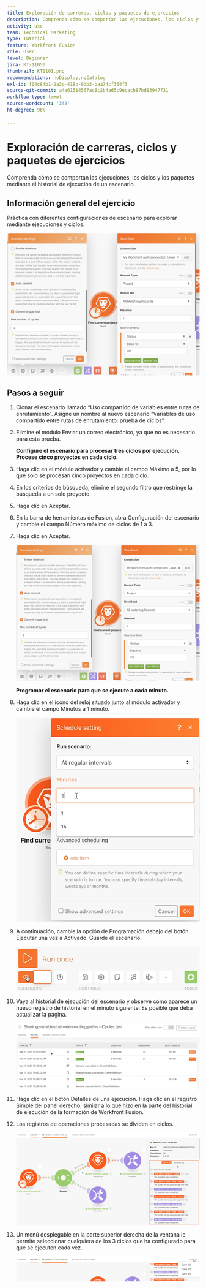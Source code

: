 ```yaml
---
title: Exploración de carreras, ciclos y paquetes de ejercicios
description: Comprenda cómo se comportan las ejecuciones, los ciclos y los paquetes mediante el historial de ejecución de un escenario.
activity: use
team: Technical Marketing
type: Tutorial
feature: Workfront Fusion
role: User
level: Beginner
jira: KT-11050
thumbnail: KT1101.png
recommendations: noDisplay,noCatalog
exl-id: f04c84b1-2a3c-418b-9db3-baa74cf364f3
source-git-commit: a4e61514567ac8c2b4ad5c9ecacb87bd83947731
workflow-type: tm+mt
source-wordcount: '342'
ht-degree: 96%

---
```


# Exploración de carreras, ciclos y paquetes de ejercicios

Comprenda cómo se comportan las ejecuciones, los ciclos y los paquetes mediante el historial de ejecución de un escenario.

## Información general del ejercicio

Práctica con diferentes configuraciones de escenario para explorar mediante ejecuciones y ciclos.

![Imagen 1 de Exploración de ciclos de ejecución y paquetes](../12-exercises/assets/exploring-runs-cycles-and-bundles-walkthrough-1.png)

## Pasos a seguir

1. Clonar el escenario llamado “Uso compartido de variables entre rutas de enrutamiento”. Asigne un nombre al nuevo escenario “Variables de uso compartido entre rutas de enrutamiento: prueba de ciclos”.
1. Elimine el módulo Enviar un correo electrónico, ya que no es necesario para esta prueba.

   **Configure el escenario para procesar tres ciclos por ejecución. Procese cinco proyectos en cada ciclo.**

1. Haga clic en el módulo activador y cambie el campo Máximo a 5, por lo que solo se procesan cinco proyectos en cada ciclo.
1. En los criterios de búsqueda, elimine el segundo filtro que restringe la búsqueda a un solo proyecto.
1. Haga clic en Aceptar.

1. En la barra de herramientas de Fusion, abra Configuración del escenario y cambie el campo Número máximo de ciclos de 1 a 3.
1. Haga clic en Aceptar.

   ![Imagen 1 de Exploración de ciclos de ejecución y paquetes](../12-exercises/assets/exploring-runs-cycles-and-bundles-walkthrough-1.png)


   **Programar el escenario para que se ejecute a cada minuto.**

1. Haga clic en el icono del reloj situado junto al módulo activador y cambie el campo Minutos a 1 minuto.

   ![Imagen 2 de Exploración de ciclos de ejecución y paquetes](../12-exercises/assets/exploring-runs-cycles-and-bundles-walkthrough-2.png)

1. A continuación, cambie la opción de Programación debajo del botón Ejecutar una vez a Activado. Guarde el escenario.

   ![Imagen 3 Exploración de ciclos de ejecución y paquetes](../12-exercises/assets/exploring-runs-cycles-and-bundles-walkthrough-3.png)

1. Vaya al historial de ejecución del escenario y observe cómo aparece un nuevo registro de historial en el minuto siguiente. Es posible que deba actualizar la página.

   ![Imagen 1 de Exploración de ciclos de ejecución y paquetes](../12-exercises/assets/exploring-runs-cycles-and-bundles-walkthrough-4.png)

1. Haga clic en el botón Detalles de una ejecución. Haga clic en el registro Simple del panel derecho, similar a lo que hizo en la parte del historial de ejecución de la formación de Workfront Fusion.
1. Los registros de operaciones procesadas se dividen en ciclos.

   ![Imagen 5 de Exploración de ciclos de ejecución y paquetes](../12-exercises/assets/exploring-runs-cycles-and-bundles-walkthrough-5.png)

1. Un menú desplegable en la parte superior derecha de la ventana le permite seleccionar cualquiera de los 3 ciclos que ha configurado para que se ejecuten cada vez.

   ![Imagen 6 Exploración de ciclos de ejecución y paquetes](../12-exercises/assets/exploring-runs-cycles-and-bundles-walkthrough-6.png)

